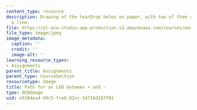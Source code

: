 ```yaml
---
content_type: resource
description: Drawing of the tearDrop holes on paper, with two of them connected by
  a line.
file: https://ol-ocw-studio-app-production.s3.amazonaws.com/courses/mas-714j-technologies-for-creative-learning-fall-2009/e9184ea4d9c5fce892cc34716d187f01_Image5.jpg
file_type: image/jpeg
image_metadata:
  caption: ''
  credit: ''
  image-alt: ''
learning_resource_types:
- Assignments
parent_title: Assignments
parent_type: CourseSection
resourcetype: Image
title: Path for an LED between + and -
type: OCWImage
uid: e9184ea4-d9c5-fce8-92cc-34716d187f01
---
```

